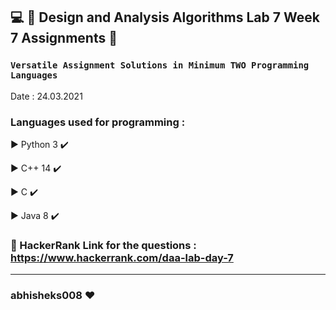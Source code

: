 ## :computer: :diamond_shape_with_a_dot_inside:  Design and Analysis Algorithms Lab 7  Week 7  Assignments :diamond_shape_with_a_dot_inside:

### ```Versatile Assignment Solutions in Minimum TWO Programming Languages```
Date : 24.03.2021

### Languages used for programming :
   :arrow_forward: Python 3 :heavy_check_mark:
   
   :arrow_forward: C++ 14 :heavy_check_mark:
   
   :arrow_forward: C :heavy_check_mark:
   
   :arrow_forward: Java 8 :heavy_check_mark:
   
   


### :link: HackerRank Link for the questions : https://www.hackerrank.com/daa-lab-day-7

********************************************************
### abhisheks008 :heart:
